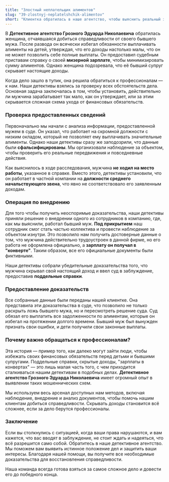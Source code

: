 ```yaml
---
title: "Злостный неплательщик алиментов"
slug: "39-zlostnyj-neplatelshchik-alimentov"
short: "Клиентка обратилась в наше агентство, чтобы выяснить реальный заработок мужа, который отказывался платить алименты, предоставив фиктивную справку о низкой зарплате. Наши детективы разоблачили обман и помогли взыскать причитающиеся алименты..."
---
```


В **Детективное агентство Грозного Эдуарда Николаевича** обратилась женщина, отчаявшаяся добиться справедливости от своего бывшего мужа. После развода он всячески избегал обязанности выплачивать алименты на детей, утверждая, что его доходы настолько малы, что он не может позволить себе полные выплаты. Он предоставил судебным приставам справку о своей **мизерной зарплате**, чтобы минимизировать сумму алиментов. Однако женщина подозревала, что её бывший супруг скрывает настоящие доходы.

Когда дело зашло в тупик, она решила обратиться к профессионалам — к нам. Наши детективы взялись за проверку всех обстоятельств дела. Основная задача заключалась в том, чтобы установить, действительно ли мужчина зарабатывает так мало, как он утверждает, или за этим скрывается сложная схема ухода от финансовых обязательств.

### Проверка предоставленных сведений

Первоначально мы начали с анализа информации, предоставленной мужем в суде. Он указал, что работает на скромной должности с низким окладом, который не позволяет ему выплачивать значительные алименты. Однако наши детективы сразу же заподозрили, что данные были **сфальсифицированы**. Мы организовали наблюдение за объектом, чтобы проверить его реальные передвижения и повседневные действия.

Как выяснилось в ходе расследования, мужчина **не ходил на место работы**, указанное в справке. Вместо этого, детективы установили, что он работает в частной компании на **должности среднего начальствующего звена**, что явно не соответствовало его заявленным доходам.

### Операция по внедрению

Для того чтобы получить неоспоримые доказательства, наши детективы приняли решение о внедрении одного из сотрудников в компанию, где, как мы выяснили, работал бывший муж. **Под прикрытием** наш сотрудник смог стать частью коллектива и провести наблюдение за объектом изнутри. Это позволило нам получить достоверные данные о том, что мужчина действительно трудоустроен в данной фирме, но его работа не оформлена официально, а **зарплату он получал в "конверте"**. Таким образом, все его официальные документы были фиктивными.

Наши детективы собрали убедительные доказательства того, что мужчина скрывал свой настоящий доход и ввел суд в заблуждение, предоставив **поддельные справки**.

### Предоставление доказательств

Все собранные данные были переданы нашей клиентке. Она представила эти доказательства в суде, что позволило не только раскрыть ложь бывшего мужа, но и пересмотреть решение суда. Суд обязал его выплатить все задолженности по алиментам, которые он избегал на протяжении долгого времени. Бывший муж был вынужден признать свои ошибки, и дети получили свои законные выплаты.

### Почему важно обращаться к профессионалам?

Эта история — пример того, как далеко могут зайти люди, чтобы избежать своих финансовых обязательств перед детьми и бывшими супругами. Поддельные справки, скрытые доходы, "зарплаты в конвертах" — это лишь малая часть того, с чем приходится сталкиваться нашим детективам в подобных делах. **Детективное агентство Грозного Эдуарда Николаевича** имеет огромный опыт в выявлении таких мошеннических схем.

Мы используем весь арсенал доступных нам методов, включая наблюдение, внедрение и анализ документов, чтобы помочь нашим клиентам добиться справедливости. Скрывать доходы становится всё сложнее, если за дело берутся профессионалы.

### Заключение

Если вы столкнулись с ситуацией, когда ваши права нарушаются, и вам кажется, что вас вводят в заблуждение, не стоит ждать и надеяться, что всё разрешится само собой. Обратитесь в наше детективное агентство. Мы поможем вам выявить истинное положение дел и защитить ваши интересы. Благодаря нашей помощи, вы получите все необходимые доказательства для восстановления справедливости.

Наша команда всегда готова взяться за самое сложное дело и довести его до победного конца.

